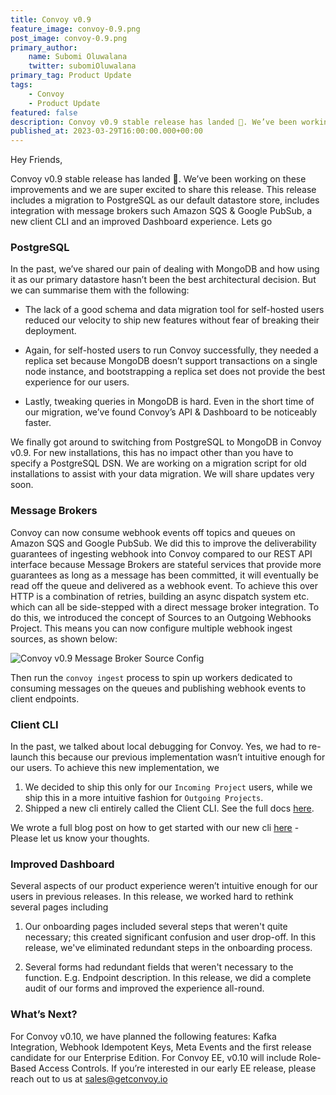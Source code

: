 ```yaml
---
title: Convoy v0.9
feature_image: convoy-0.9.png
post_image: convoy-0.9.png
primary_author:
    name: Subomi Oluwalana
    twitter: subomiOluwalana
primary_tag: Product Update
tags:
    - Convoy
    - Product Update
featured: false
description: Convoy v0.9 stable release has landed 🎉. We’ve been working on these improvements and we are super excited to share this release. This release includes a migration to PostgreSQL as our default datastore store, includes integration with message brokers such Amazon SQS & Google PubSub, a new client CLI and an improved Dashboard experience.
published_at: 2023-03-29T16:00:00.000+00:00
---
```


Hey Friends, 

Convoy v0.9 stable release has landed 🎉. We’ve been working on these improvements and we are super excited to share this release. This release includes a migration to PostgreSQL as our default datastore store, includes integration with message brokers such Amazon SQS & Google PubSub, a new client CLI and an improved Dashboard experience. Lets go

### PostgreSQL
In the past, we’ve shared our pain of dealing with MongoDB and how using it as our primary datastore hasn’t been the best architectural decision. But we can summarise them with the following:

- The lack of a good schema and data migration tool for self-hosted users reduced our velocity to ship new features without fear of breaking their deployment.

- Again, for self-hosted users to run Convoy successfully, they needed a replica set because MongoDB doesn’t support transactions on a single node instance, and bootstrapping a replica set does not provide the best experience for our users.

- Lastly, tweaking queries in MongoDB is hard. Even in the short time of our migration, we’ve found Convoy’s API & Dashboard to be noticeably faster.

We finally got around to switching from PostgreSQL to MongoDB in Convoy v0.9. For new installations, this has no impact other than you have to specify a PostgreSQL DSN. We are working on a migration script for old installations to assist with your data migration. We will share updates very soon.

### Message Brokers
Convoy can now consume webhook events off topics and queues on Amazon SQS and Google PubSub. We did this to improve the deliverability guarantees of ingesting webhook into Convoy compared to our REST API interface because Message Brokers are stateful services that provide more guarantees as long as a message has been committed, it will eventually be read off the queue and delivered as a webhook event. To achieve this over HTTP is a combination of retries, building an async dispatch system etc. which can all be side-stepped with a direct message broker integration. To do this, we introduced the concept of Sources to an Outgoing Webhooks Project. This means you can now configure multiple webhook ingest sources, as shown below:

![Convoy v0.9 Message Broker Source Config](/blog-assets/message-broker-0.9.png)

Then run the `convoy ingest` process to spin up workers dedicated to consuming messages on the queues and publishing webhook events to client endpoints. 

### Client CLI

In the past, we talked about local debugging for Convoy. Yes, we had to re-launch this because our previous implementation wasn’t intuitive enough for our users. To achieve this new implementation, we 

1. We decided to ship this only for our `Incoming Project` users, while we ship this in a more intuitive fashion for `Outgoing Projects`.
2. Shipped a new cli entirely called the Client CLI. See the full docs [here](https://docs.getconvoy.io/cli-file/convoy-cli).

We wrote a full blog post on how to get started with our new cli [here](https://getconvoy.io/blog/debugging-webhook-events-with-convoy-cli/) - Please let us know your thoughts.

### Improved Dashboard
Several aspects of our product experience weren’t intuitive enough for our users in previous releases. In this release, we worked hard to rethink several pages including

1. Our onboarding pages included several steps that weren't quite necessary; this created significant confusion and user drop-off. In this release, we've eliminated redundant steps in the onboarding process.

2. Several forms had redundant fields that weren't necessary to the function. E.g. Endpoint description. In this release, we did a complete audit of our forms and improved the experience all-round.


### What’s Next?
For Convoy v0.10, we have planned the following features: Kafka Integration, Webhook Idempotent Keys, Meta Events and the first release candidate for our Enterprise Edition. For Convoy EE, v0.10 will include Role-Based Access Controls. If you’re interested in our early EE release, please reach out to us at sales@getconvoy.io
